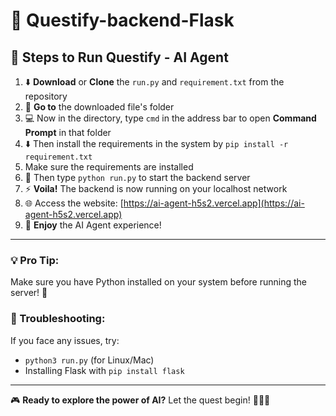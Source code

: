 # 🚀 Questify-backend-Flask

## 🌟 Steps to Run Questify - AI Agent 

1. ⬇️ **Download** or **Clone** the `run.py` and `requirement.txt` from the repository
2. 📂 **Go to** the downloaded file's folder
3. 💻 Now in the directory, type `cmd` in the address bar to open **Command Prompt** in that folder
4. ⬇️ Then install the requirements in the system by `pip install -r requirement.txt`
5. Make sure the requirements are installed
6. 🐍 Then type `python run.py` to start the backend server
7. ⚡ **Voila!** The backend is now running on your localhost network
8. 🌐 Access the website: [https://ai-agent-h5s2.vercel.app](https://ai-agent-h5s2.vercel.app)
9. 🎉 **Enjoy** the AI Agent experience!

---

### 💡 Pro Tip:
Make sure you have Python installed on your system before running the server! 🐍

### 🔧 Troubleshooting:
If you face any issues, try:
- `python3 run.py` (for Linux/Mac)
- Installing Flask with `pip install flask`

---

🎮 **Ready to explore the power of AI?** Let the quest begin! 🧙‍♂️✨
